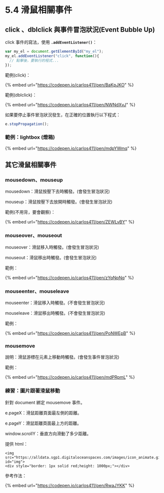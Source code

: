 # 5.4 滑鼠相關事件

## click 、dblclick 與事件冒泡狀況(Event Bubble Up)

click 事件的寫法，使用 **`.addEventListener()`**：

```javascript
var my_el = document.getElementById("my_el");
my_el.addEventListener("click", function(){
  // 點擊後，要執行的程式...
});
```



範例(click)：

{% embed url="https://codepen.io/carlos411/pen/BaKpJKO" %}

範例(dblclick)：

{% embed url="https://codepen.io/carlos411/pen/NWNdXvJ" %}



如果要停止事件冒泡狀況發生，在正確的位置執行以下程式：

```javascript
e.stopPropagation();
```



### 範例：lightbox (燈箱)

{% embed url="https://codepen.io/carlos411/pen/mdpYWmq" %}



## 其它滑鼠相關事件



### mousedown、mouseup

mousedown：滑鼠按壓下去時觸發。(會發生冒泡狀況)

mouseup：滑鼠按壓下去放開時觸發。(會發生冒泡狀況)

範例(不用背，要會觀察)：

{% embed url="https://codepen.io/carlos411/pen/ZEWLvBY" %}



### mouseover、mouseout

mouseover：滑鼠移入時觸發。(會發生冒泡狀況)

mouseout：滑鼠移出時觸發。(會發生冒泡狀況)

範例：

{% embed url="https://codepen.io/carlos411/pen/zYqNpNq" %}





### mouseenter、mouseleave

mouseenter：滑鼠移入時觸發。(不會發生冒泡狀況)

mouseleave：滑鼠移出時觸發。(不會發生冒泡狀況)



範例：

{% embed url="https://codepen.io/carlos411/pen/PoNWEpB" %}





### mousemove

說明：滑鼠游標在元素上移動時觸發。(會發生事件冒泡狀況)

範例：

{% embed url="https://codepen.io/carlos411/pen/mdPRpmL" %}



### 練習：圖片跟著滑鼠移動

針對 document 綁定 mousemove 事件。

e.pageX：滑鼠距離頁面最左側的距離。

e.pageY：滑鼠距離頁面最上方的距離。

window.scrollY：垂直方向滑動了多少距離。

提供 html：

```markup
<img src="https://alldata.sgp1.digitaloceanspaces.com/images/icon_animate.gif" id="img">
<div style="border: 1px solid red;height: 1000px;"></div>
```



參考作法：

{% embed url="https://codepen.io/carlos411/pen/RwaJYKK" %}





